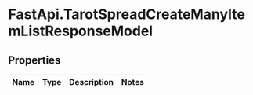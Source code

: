 # FastApi.TarotSpreadCreateManyItemListResponseModel

## Properties
Name | Type | Description | Notes
------------ | ------------- | ------------- | -------------
